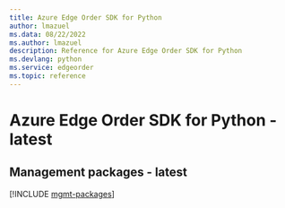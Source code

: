 ```yaml
---
title: Azure Edge Order SDK for Python
author: lmazuel
ms.data: 08/22/2022
ms.author: lmazuel
description: Reference for Azure Edge Order SDK for Python
ms.devlang: python
ms.service: edgeorder
ms.topic: reference
---
```

# Azure Edge Order SDK for Python - latest

## Management packages - latest
[!INCLUDE [mgmt-packages](edge-order-mgmt-index.md)]